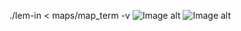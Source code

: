 ./lem-in < maps/map_term -v
![Image alt](https://github.com/Alexcei/visualization_filler/blob/master/3.png)
![Image alt](https://github.com/Alexcei/visualization_filler/blob/master/4.png)
